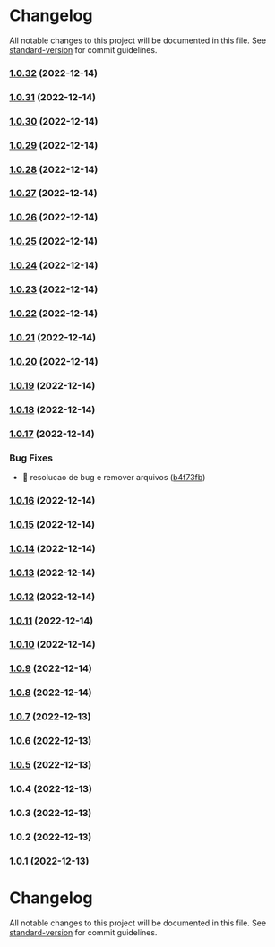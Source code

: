 # Changelog

All notable changes to this project will be documented in this file. See [standard-version](https://github.com/conventional-changelog/standard-version) for commit guidelines.

### [1.0.32](https://github.com/T-Terra/nlw_nodejs/compare/v1.0.31...v1.0.32) (2022-12-14)

### [1.0.31](https://github.com/T-Terra/nlw_nodejs/compare/v1.0.30...v1.0.31) (2022-12-14)

### [1.0.30](https://github.com/T-Terra/nlw_nodejs/compare/v1.0.29...v1.0.30) (2022-12-14)

### [1.0.29](https://github.com/T-Terra/nlw_nodejs/compare/v1.0.28...v1.0.29) (2022-12-14)

### [1.0.28](https://github.com/T-Terra/nlw_nodejs/compare/v1.0.27...v1.0.28) (2022-12-14)

### [1.0.27](https://github.com/T-Terra/nlw_nodejs/compare/v1.0.26...v1.0.27) (2022-12-14)

### [1.0.26](https://github.com/T-Terra/nlw_nodejs/compare/v1.0.25...v1.0.26) (2022-12-14)

### [1.0.25](https://github.com/T-Terra/nlw_nodejs/compare/v1.0.24...v1.0.25) (2022-12-14)

### [1.0.24](https://github.com/T-Terra/nlw_nodejs/compare/v1.0.23...v1.0.24) (2022-12-14)

### [1.0.23](https://github.com/T-Terra/nlw_nodejs/compare/v1.0.22...v1.0.23) (2022-12-14)

### [1.0.22](https://github.com/T-Terra/nlw_nodejs/compare/v1.0.21...v1.0.22) (2022-12-14)

### [1.0.21](https://github.com/T-Terra/nlw_nodejs/compare/v1.0.20...v1.0.21) (2022-12-14)

### [1.0.20](https://github.com/T-Terra/nlw_nodejs/compare/v1.0.19...v1.0.20) (2022-12-14)

### [1.0.19](https://github.com/T-Terra/nlw_nodejs/compare/v1.0.18...v1.0.19) (2022-12-14)

### [1.0.18](https://github.com/T-Terra/nlw_nodejs/compare/v1.0.17...v1.0.18) (2022-12-14)

### [1.0.17](https://github.com/T-Terra/nlw_nodejs/compare/v1.0.16...v1.0.17) (2022-12-14)


### Bug Fixes

* 🐛 resolucao de bug e remover arquivos ([b4f73fb](https://github.com/T-Terra/nlw_nodejs/commit/b4f73fb51de60751a9beff481524daf44003f95b))

### [1.0.16](https://github.com/T-Terra/nlw_nodejs/compare/v1.0.15...v1.0.16) (2022-12-14)

### [1.0.15](https://github.com/T-Terra/nlw_nodejs/compare/v1.0.14...v1.0.15) (2022-12-14)

### [1.0.14](https://github.com/T-Terra/nlw_nodejs/compare/v1.0.13...v1.0.14) (2022-12-14)

### [1.0.13](https://github.com/T-Terra/nlw_nodejs/compare/v1.0.12...v1.0.13) (2022-12-14)

### [1.0.12](https://github.com/T-Terra/nlw_nodejs/compare/v1.0.11...v1.0.12) (2022-12-14)

### [1.0.11](https://github.com/T-Terra/nlw_nodejs/compare/v1.0.10...v1.0.11) (2022-12-14)

### [1.0.10](https://github.com/T-Terra/nlw_nodejs/compare/v1.0.9...v1.0.10) (2022-12-14)

### [1.0.9](https://github.com/T-Terra/nlw_nodejs/compare/v1.0.8...v1.0.9) (2022-12-14)

### [1.0.8](https://github.com/T-Terra/nlw_nodejs/compare/v1.0.7...v1.0.8) (2022-12-14)

### [1.0.7](https://github.com/T-Terra/nlw_nodejs/compare/v1.0.6...v1.0.7) (2022-12-13)

### [1.0.6](https://github.com/T-Terra/nlw_nodejs/compare/v1.0.5...v1.0.6) (2022-12-13)

### [1.0.5](https://github.com/T-Terra/nlw_nodejs/compare/v1.0.4...v1.0.5) (2022-12-13)

### 1.0.4 (2022-12-13)

### 1.0.3 (2022-12-13)

### 1.0.2 (2022-12-13)

### 1.0.1 (2022-12-13)

# Changelog

All notable changes to this project will be documented in this file. See [standard-version](https://github.com/conventional-changelog/standard-version) for commit guidelines.
